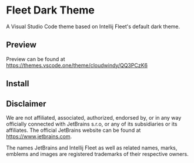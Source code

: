 # Fleet Dark Theme

A Visual Studio Code theme based on Intellij Fleet's default dark theme.

## Preview

Preview can be found at <https://themes.vscode.one/theme/cloudwindy/QQ3PCzK6>

## Install

## Disclaimer

We are not affiliated, associated, authorized, endorsed by, or in any way officially connected with JetBrains s.r.o, or any of its subsidiaries or its affiliates. The official JetBrains website can be found at <https://www.jetbrains.com>.

The names JetBrains and Intellij Fleet as well as related names, marks, emblems and images are registered trademarks of their respective owners.
